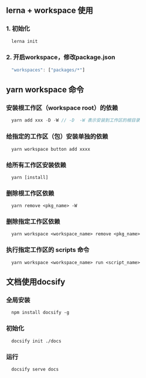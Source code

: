 ## lerna + workspace 使用
### 1. 初始化
```js
  lerna init
```
### 2. 开启workspace，修改package.json
```js
  "workspaces": ["packages/*"]
```
## yarn workspace 命令
### 安装根工作区（workspace root）的依赖
```js
  yarn add xxx -D -W // -D  -W 表示安装到工作区的根目录
```
### 给指定的工作区（包）安装单独的依赖
```
  yarn workspace button add xxxx
```
### 给所有工作区安装依赖
```
  yarn [install]
```
### 删除根工作区依赖
```
  yarn remove <pkg_name> -W
```
### 删除指定工作区依赖
```
  yarn workspace <workspace_name> remove <pkg_name>
```
### 执行指定工作区的 scripts 命令
```
  yarn workspace <workspace_name> run <script_name>
```
## 文档使用docsify
### 全局安装
```
  npm install docsify -g
```
### 初始化
```
  docsify init ./docs
```
### 运行
```
  docsify serve docs
```



